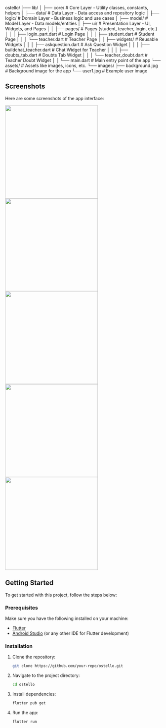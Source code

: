 ostello/
├── lib/
│   ├── core/                      # Core Layer - Utility classes, constants, helpers
│   ├── data/                      # Data Layer - Data access and repository logic
│   ├── logic/                     # Domain Layer - Business logic and use cases
│   ├── model/                     # Model Layer - Data models/entities
│   ├── ui/                        # Presentation Layer - UI, Widgets, and Pages
│   │   ├── pages/                 # Pages (student, teacher, login, etc.)
│   │   │   ├── login_part.dart    # Login Page
│   │   │   ├── student.dart       # Student Page
│   │   │   └── teacher.dart       # Teacher Page
│   │   ├── widgets/               # Reusable Widgets
│   │   │   ├── askquestion.dart  # Ask Question Widget
│   │   │   ├── buildchat_teacher.dart # Chat Widget for Teacher
│   │   │   ├── doubts_tab.dart   # Doubts Tab Widget
│   │   │   └── teacher_doubt.dart # Teacher Doubt Widget
│   │   └── main.dart              # Main entry point of the app
└── assets/                        # Assets like images, icons, etc.
    └── images/
        ├── background.jpg         # Background image for the app
        └── user1.jpg              # Example user image



## Screenshots

Here are some screenshots of the app interface:

<img src="https://github.com/user-attachments/assets/56e3285a-cf1a-4664-a193-759ff6380678" width="300" />
<img src="https://github.com/user-attachments/assets/03b82358-5388-47cd-ad10-ec3a59d654f9" width="300" />
<img src="https://github.com/user-attachments/assets/c0f628c4-49ef-4514-90df-1cdbfb7f2e71" width="300" />
<img src="https://github.com/user-attachments/assets/45238cf4-4670-45f0-9095-bf9f3b7c98e0" width="300" />
<img src="https://github.com/user-attachments/assets/6d73ad7c-7fbf-4175-a11b-7eebab7e76c4" width="300" />

## Getting Started

To get started with this project, follow the steps below:

### Prerequisites

Make sure you have the following installed on your machine:

- [Flutter](https://flutter.dev/docs/get-started/install)
- [Android Studio](https://developer.android.com/studio) (or any other IDE for Flutter development)

### Installation

1. Clone the repository:

    ```bash
    git clone https://github.com/your-repo/ostello.git
    ```

2. Navigate to the project directory:

    ```bash
    cd ostello
    ```

3. Install dependencies:

    ```bash
    flutter pub get
    ```

4. Run the app:

    ```bash
    flutter run
    ```
